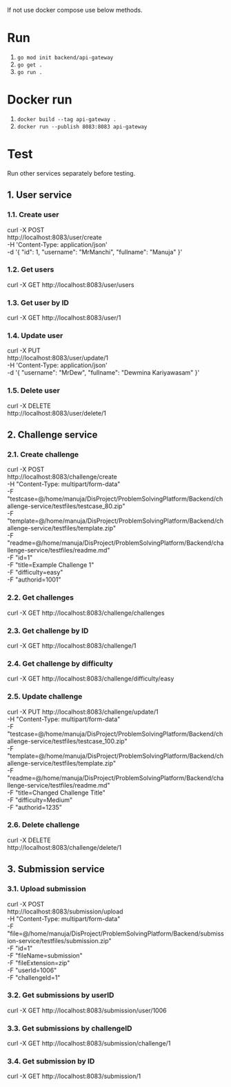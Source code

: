 If not use docker compose use below methods.

# Run

1. `go mod init backend/api-gateway`
2. `go get .`
3. `go run .`

# Docker run

1. `docker build --tag api-gateway .`
2. `docker run --publish 8083:8083 api-gateway`

# Test

Run other services separately before testing.

## 1. User service

### 1.1. Create user

curl -X POST \
  http://localhost:8083/user/create \
  -H 'Content-Type: application/json' \
  -d '{
    "id": 1,
    "username": "MrManchi",
    "fullname": "Manuja"
  }'

### 1.2. Get users

curl -X GET http://localhost:8083/user/users

### 1.3. Get user by ID

curl -X GET http://localhost:8083/user/1

### 1.4. Update user

curl -X PUT \
  http://localhost:8083/user/update/1 \
  -H 'Content-Type: application/json' \
  -d '{
    "username": "MrDew",
    "fullname": "Dewmina Kariyawasam"
}'

### 1.5. Delete user

curl -X DELETE \
  http://localhost:8083/user/delete/1

## 2. Challenge service

### 2.1. Create challenge

curl -X POST \
  http://localhost:8083/challenge/create \
  -H "Content-Type: multipart/form-data" \
  -F "testcase=@/home/manuja/DisProject/ProblemSolvingPlatform/Backend/challenge-service/testfiles/testcase_80.zip" \
  -F "template=@/home/manuja/DisProject/ProblemSolvingPlatform/Backend/challenge-service/testfiles/template.zip" \
  -F "readme=@/home/manuja/DisProject/ProblemSolvingPlatform/Backend/challenge-service/testfiles/readme.md" \
  -F "id=1" \
  -F "title=Example Challenge 1" \
  -F "difficulty=easy" \
  -F "authorid=1001" 

### 2.2. Get challenges

curl -X GET http://localhost:8083/challenge/challenges

### 2.3. Get challenge by ID

curl -X GET http://localhost:8083/challenge/1

### 2.4. Get challenge by difficulty

curl -X GET http://localhost:8083/challenge/difficulty/easy

### 2.5. Update challenge

curl -X PUT http://localhost:8083/challenge/update/1 \
  -H "Content-Type: multipart/form-data" \
  -F "testcase=@/home/manuja/DisProject/ProblemSolvingPlatform/Backend/challenge-service/testfiles/testcase_100.zip" \
  -F "template=@/home/manuja/DisProject/ProblemSolvingPlatform/Backend/challenge-service/testfiles/template.zip" \
  -F "readme=@/home/manuja/DisProject/ProblemSolvingPlatform/Backend/challenge-service/testfiles/readme.md" \
  -F "title=Changed Challenge Title" \
  -F "difficulty=Medium" \
  -F "authorid=1235"

### 2.6. Delete challenge

curl -X DELETE \
  http://localhost:8083/challenge/delete/1

## 3. Submission service

### 3.1. Upload submission

curl -X POST \
  http://localhost:8083/submission/upload \
  -H "Content-Type: multipart/form-data" \
  -F "file=@/home/manuja/DisProject/ProblemSolvingPlatform/Backend/submission-service/testfiles/submission.zip" \
  -F "id=1" \
  -F "fileName=submission" \
  -F "fileExtension=zip" \
  -F "userId=1006" \
  -F "challengeId=1" 

### 3.2. Get submissions by userID

curl -X GET http://localhost:8083/submission/user/1006

### 3.3. Get submissions by challengeID

curl -X GET http://localhost:8083/submission/challenge/1

### 3.4. Get submission by ID

curl -X GET http://localhost:8083/submission/1